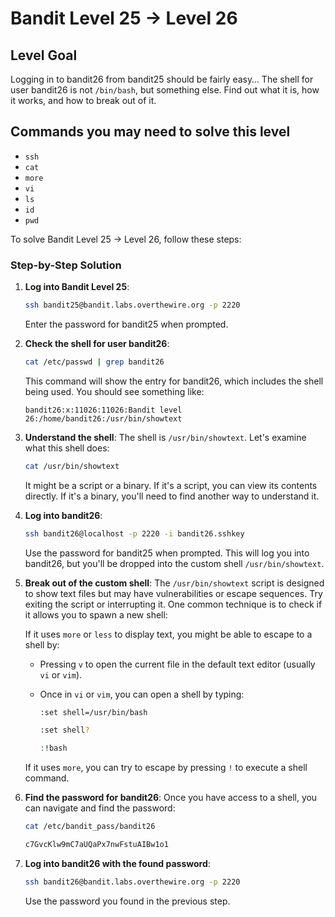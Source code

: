 # Bandit Level 25 → Level 26

## Level Goal

Logging in to bandit26 from bandit25 should be fairly easy… The shell for user bandit26 is not `/bin/bash`, but something else. Find out what it is, how it works, and how to break out of it.

## Commands you may need to solve this level

- `ssh`
- `cat`
- `more`
- `vi`
- `ls`
- `id`
- `pwd`

To solve Bandit Level 25 → Level 26, follow these steps:

### Step-by-Step Solution

1. **Log into Bandit Level 25**:

   ```bash
   ssh bandit25@bandit.labs.overthewire.org -p 2220
   ```

   Enter the password for bandit25 when prompted.

2. **Check the shell for user bandit26**:

   ```bash
   cat /etc/passwd | grep bandit26
   ```

   This command will show the entry for bandit26, which includes the shell being used. You should see something like:

   ```
   bandit26:x:11026:11026:Bandit level 26:/home/bandit26:/usr/bin/showtext
   ```

3. **Understand the shell**:
   The shell is `/usr/bin/showtext`. Let's examine what this shell does:

   ```bash
   cat /usr/bin/showtext
   ```

   It might be a script or a binary. If it's a script, you can view its contents directly. If it's a binary, you'll need to find another way to understand it.

4. **Log into bandit26**:

   ```bash
   ssh bandit26@localhost -p 2220 -i bandit26.sshkey
   ```

   Use the password for bandit25 when prompted. This will log you into bandit26, but you'll be dropped into the custom shell `/usr/bin/showtext`.

5. **Break out of the custom shell**:
   The `/usr/bin/showtext` script is designed to show text files but may have vulnerabilities or escape sequences. Try exiting the script or interrupting it. One common technique is to check if it allows you to spawn a new shell:

   If it uses `more` or `less` to display text, you might be able to escape to a shell by:

   - Pressing `v` to open the current file in the default text editor (usually `vi` or `vim`).
   - Once in `vi` or `vim`, you can open a shell by typing:

     ```bash
     :set shell=/usr/bin/bash
     ```

     ```bash
     :set shell?
     ```

     ```bash
     :!bash
     ```

   If it uses `more`, you can try to escape by pressing `!` to execute a shell command.

6. **Find the password for bandit26**:
   Once you have access to a shell, you can navigate and find the password:

   ```bash
   cat /etc/bandit_pass/bandit26
   ```

   ```bash
   c7GvcKlw9mC7aUQaPx7nwFstuAIBw1o1
   ```

7. **Log into bandit26 with the found password**:
   ```bash
   ssh bandit26@bandit.labs.overthewire.org -p 2220
   ```
   Use the password you found in the previous step.
